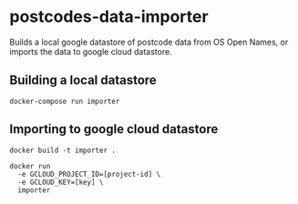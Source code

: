 # postcodes-data-importer

Builds a local google datastore of postcode data from OS Open Names, or imports the data to google cloud datastore.

## Building a local datastore

`docker-compose run importer`

## Importing to google cloud datastore

```
docker build -t importer .

docker run
  -e GCLOUD_PROJECT_ID=[project-id] \
  -e GCLOUD_KEY=[key] \
  importer
```
